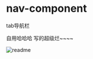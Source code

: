 # nav-component
tab导航栏

自用哈哈哈 写的超级烂~~~~

![readme](https://github.com/taosiqi/nav-component/tree/master\readme.png)
